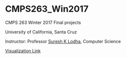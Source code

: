 # CMPS263_Win2017
CMPS 263 Winter 2017 Final projects

University of California, Santa Cruz

Instructor: Professor <a href="https://users.soe.ucsc.edu/~lodha/">Suresh K Lodha</a>, Computer Science

<a href="https://sureshlodha.github.io/CMPS263_Win2017/">Visualization Link</a>
